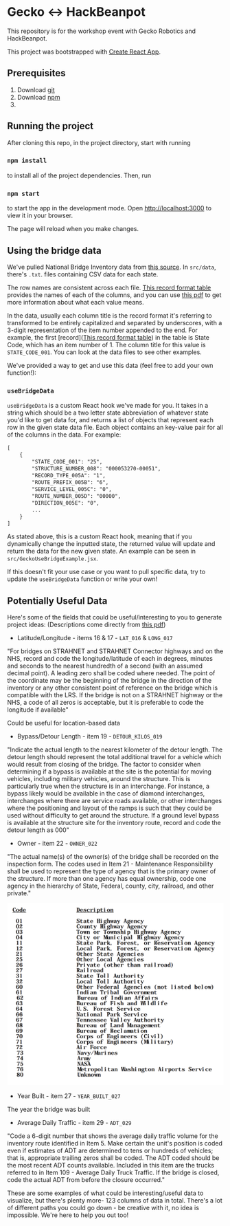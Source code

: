 # Gecko <-> HackBeanpot

This repository is for the workshop event with Gecko Robotics and HackBeanpot.

This project was bootstrapped with [Create React App](https://github.com/facebook/create-react-app).

## Prerequisites

1. Download [git](https://git-scm.com/)
2. Download [npm](https://www.npmjs.com/package/npm)
3. 

## Running the project

After cloning this repo, in the project directory, start with running 

### `npm install`

to install all of the project dependencies. Then, run

### `npm start`

to start the app in the development mode.
Open [http://localhost:3000](http://localhost:3000) to view it in your browser.

The page will reload when you make changes.

## Using the bridge data

We've pulled National Bridge Inventory data from [this source](https://www.fhwa.dot.gov/bridge/nbi/ascii2023.cfm). In `src/data`, there's `.txt`. files containing CSV data for each state. 

The row names are consistent across each file. [This record format table](https://www.fhwa.dot.gov/bridge/nbi/format.cfm) provides the names of each of the columns, and you can use [this pdf](https://www.fhwa.dot.gov/bridge/mtguide.pdf) to get more information about what each value means. 

In the data, usually each column title is the record format it's referring to transformed to be entirely capitalized and separated by underscores, with a 3-digit representation of the item number appended to the end. For example, the first [record]([This record format table](https://www.fhwa.dot.gov/bridge/nbi/format.cfm)) in the table is State Code, which has an item number of 1. The column title for this value is `STATE_CODE_001`. You can look at the data files to see other examples. 

We've provided a way to get and use this data (feel free to add your own function!):

### `useBridgeData`

`useBridgeData` is a custom React hook we've made for you. It takes in a string which should be a two letter state abbreviation of whatever state you'd like to get data for, and returns a list of objects that represent each row in the given state data file. Each object contains an key-value pair for all of the columns in the data. For example:

```
[
    {
        "STATE_CODE_001": "25",
        "STRUCTURE_NUMBER_008": "000053270-00051",
        "RECORD_TYPE_005A": "1",
        "ROUTE_PREFIX_005B": "6",
        "SERVICE_LEVEL_005C": "0",
        "ROUTE_NUMBER_005D": "00000",
        "DIRECTION_005E": "0",
        ... 
    }
]

```

As stated above, this is a custom React hook, meaning that if you dynamically change the inputted state, the returned value will update and return the data for the new given state. An example can be seen in `src/GeckoUseBridgeExample.jsx`. 

If this doesn't fit your use case or you want to pull specific data, try to update the `useBridgeData` function or write your own!

## Potentially Useful Data

Here's some of the fields that could be useful/interesting to you to generate project ideas:
(Descriptions come directly from [this pdf](https://www.fhwa.dot.gov/bridge/mtguide.pdf))

- Latitude/Longitude - items 16 & 17 - `LAT_016` & `LONG_017`

"For bridges on STRAHNET and STRAHNET Connector highways and on the NHS,
record and code the longitude/latitude of each in degrees, minutes and seconds to
the nearest hundredth of a second (with an assumed decimal point). A
leading zero shall be coded where needed. The point of the coordinate
may be the beginning of the bridge in the direction of the inventory or
any other consistent point of reference on the bridge which is
compatible with the LRS. If the bridge is not on a STRAHNET highway or
the NHS, a code of all zeros is acceptable, but it is preferable to code
the longitude if available"

Could be useful for location-based data 

- Bypass/Detour Length - item 19 - `DETOUR_KILOS_019`

"Indicate the actual length to the nearest kilometer of the detour
length. The detour length should represent the total additional travel
for a vehicle which would result from closing of the bridge. The factor
to consider when determining if a bypass is available at the site is the
potential for moving vehicles, including military vehicles, around the
structure. This is particularly true when the structure is in an
interchange. For instance, a bypass likely would be available in the
case of diamond interchanges, interchanges where there are service roads
available, or other interchanges where the positioning and layout of the
ramps is such that they could be used without difficulty to get around
the structure. If a ground level bypass is available at the structure
site for the inventory route, record and code the detour length as 000"

- Owner - item 22 - `OWNER_022`

"The actual name(s) of the owner(s) of the bridge shall be recorded on
the inspection form. The codes used in Item 21 - Maintenance
Responsibility shall be used to represent the type of agency that is the
primary owner of the structure. If more than one agency has equal
ownership, code one agency in the hierarchy of State, Federal, county,
city, railroad, and other private."

![bridge-owners](./bridge-owner.png)

- Year Built - item 27 - `YEAR_BUILT_027`

The year the bridge was built 

- Average Daily Traffic - item 29 - `ADT_029`

"Code a 6-digit number that shows the average daily traffic volume for
the inventory route identified in Item 5. Make certain the unit's
position is coded even if estimates of ADT are determined to tens or
hundreds of vehicles; that is, appropriate trailing zeros shall be
coded. The ADT coded should be the most recent ADT counts available.
Included in this item are the trucks referred to in Item 109 - Average
Daily Truck Traffic. If the bridge is closed, code the actual ADT from
before the closure occurred."

These are some examples of what could be interesting/useful data to visualize, but there's plenty more- 123 columns of data in total. There's a lot of different paths you could go down - be creative with it, no idea is impossible. We're here to help you out too!
